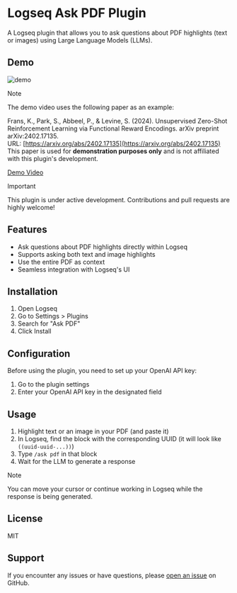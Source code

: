 # Logseq Ask PDF Plugin

A Logseq plugin that allows you to ask questions about PDF highlights (text or images) using Large Language Models (LLMs).

## Demo

![demo](demo.gif)

> [!Note]  
> The demo video uses the following paper as an example:  
>   
> Frans, K., Park, S., Abbeel, P., & Levine, S. (2024). Unsupervised Zero-Shot Reinforcement Learning via Functional Reward Encodings. arXiv preprint arXiv:2402.17135.  
> URL: [https://arxiv.org/abs/2402.17135](https://arxiv.org/abs/2402.17135)  
> This paper is used for **demonstration purposes only** and is not affiliated with this plugin's development.

[Demo Video](https://github.com/user-attachments/assets/7c04e68b-e76d-48fb-8af0-e2ca4abeab87)


> [!Important]  
> This plugin is under active development. Contributions and pull requests are highly welcome!

## Features

- Ask questions about PDF highlights directly within Logseq
- Supports asking both text and image highlights
- Use the entire PDF as context
- Seamless integration with Logseq's UI

## Installation

1. Open Logseq
2. Go to Settings > Plugins
3. Search for "Ask PDF"
4. Click Install

## Configuration

Before using the plugin, you need to set up your OpenAI API key:

1. Go to the plugin settings
2. Enter your OpenAI API key in the designated field

## Usage

1. Highlight text or an image in your PDF (and paste it)
2. In Logseq, find the block with the corresponding UUID (it will look like `((uuid-uuid-...))`)
3. Type `/ask pdf` in that block
4. Wait for the LLM to generate a response

> [!Note]
> You can move your cursor or continue working in Logseq while the response is being generated.

## License

MIT

## Support

If you encounter any issues or have questions, please [open an issue](https://github.com/hi-jin/logseq-ask-pdf-plugin/issues) on GitHub.
